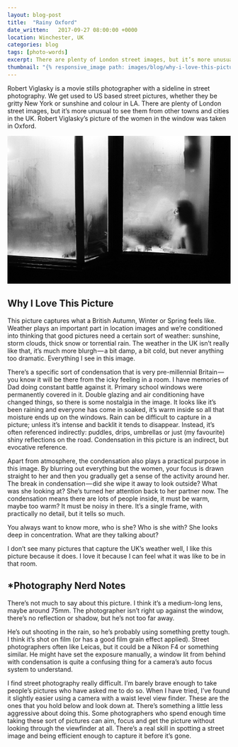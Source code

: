 ```yaml
---
layout: blog-post
title:  "Rainy Oxford"
date_written:   2017-09-27 08:00:00 +0000
location: Winchester, UK
categories: blog
tags: [photo-words]
excerpt: There are plenty of London street images, but it’s more unusual to see them from other towns and cities in the UK. Robert Viglasky’s picture of the women in the window was taken in Oxford.
thumbnail: "{% responsive_image path: images/blog/why-i-love-this-picture/oxford.jpg class: wide %}"
---
```

Robert Viglasky is a movie stills photographer with a sideline in street photography. We get used to US based street pictures, whether they be gritty New York or sunshine and colour in LA. There are plenty of London street images, but it’s more unusual to see them from other towns and cities in the UK. Robert Viglasky’s picture of the women in the window was taken in Oxford.

![Photographer: Robert Viglasky.](/images/blog/why-i-love-this-picture/oxford.jpg "Photographer: Robert Viglasky.")


## Why I Love This Picture
This picture captures what a British Autumn, Winter or Spring feels like. Weather plays an important part in location images and we’re conditioned into thinking that good pictures need a certain sort of weather: sunshine, storm clouds, thick snow or torrential rain. The weather in the UK isn’t really like that, it’s much more blurgh — a bit damp, a bit cold, but never anything too dramatic. Everything I see in this image.

There’s a specific sort of condensation that is very pre-millennial Britain — you know it will be there from the icky feeling in a room. I have memories of Dad doing constant battle against it. Primary school windows were permanently covered in it. Double glazing and air conditioning have changed things, so there is some nostalgia in the image. It looks like it’s been raining and everyone has come in soaked, it’s warm inside so all that moisture ends up on the windows.
Rain can be difficult to capture in a picture; unless it’s intense and backlit it tends to disappear. Instead, it’s often referenced indirectly: puddles, drips, umbrellas or just (my favourite) shiny reflections on the road. Condensation in this picture is an indirect, but evocative reference.

Apart from atmosphere, the condensation also plays a practical purpose in this image. By blurring out everything but the women, your focus is drawn straight to her and then you gradually get a sense of the activity around her. The break in condensation — did she wipe it away to look outside? What was she looking at? She’s turned her attention back to her partner now. The condensation means there are lots of people inside, it must be warm, maybe too warm? It must be noisy in there. It’s a single frame, with practically no detail, but it tells so much.

You always want to know more, who is she? Who is she with? She looks deep in concentration. What are they talking about?

I don’t see many pictures that capture the UK’s weather well, I like this picture because it does. I love it because I can feel what it was like to be in that room.

## \*Photography Nerd Notes
There’s not much to say about this picture. I think it’s a medium-long lens, maybe around 75mm.
The photographer isn’t right up against the window, there’s no reflection or shadow, but he’s not too far away.

He’s out shooting in the rain, so he’s probably using something pretty tough. I think it’s shot on film (or has a good film grain effect applied). Street photographers often like Leicas, but it could be a Nikon F4 or something similar. He might have set the exposure manually, a window lit from behind with condensation is quite a confusing thing for a camera’s auto focus system to understand.

I find street photography really difficult. I’m barely brave enough to take people’s pictures who have asked me to do so. When I have tried, I’ve found it slightly easier using a camera with a waist level view finder. These are the ones that you hold below and look down at. There’s something a little less aggressive about doing this. Some photographers who spend enough time taking these sort of pictures can aim, focus and get the picture without looking through the viewfinder at all. There’s a real skill in spotting a street image and being efficient enough to capture it before it’s gone.
